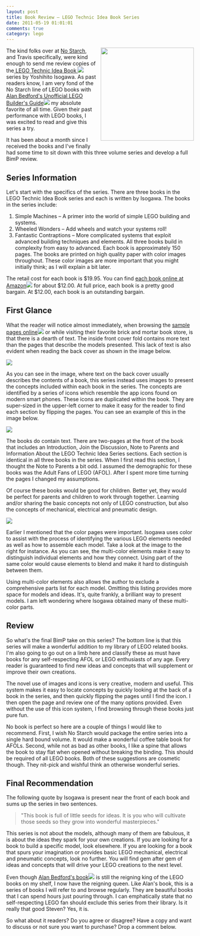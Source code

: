 ```yaml
---
layout: post
title: Book Review – LEGO Technic Idea Book Series
date: 2011-05-19 01:01:01
comments: true
category: lego
---
```


<img style="margin-left: 10px; margin-bottom: 10px;" src="http://2.bp.blogspot.com/-eTSxXIb8fVM/TdW70hRgFWI/AAAAAAAA1RU/g2y-XvwTBoU/s200/BimPBookReviewSimpleMachines.png" align="right" width="250" />The kind folks over at [No Starch][2], and Travis specifically, were kind enough to send me review copies of the[ ][3][LEGO Technic Idea Book ][3]![][4]series by Yoshihito Isogawa. As past readers know, I am very fond of the No Starch line of LEGO books with [Alan Bedford's Unofficial LEGO Builder's Guide][5]![][6] my absolute favorite of all time. Given their past performance with LEGO books, I was excited to read and give this series a try.

It has been about a month since I received the books and I've finally had some time to sit down with this three volume series and develop a full BimP review.

## Series Information
Let's start with the specifics of the series. There are three books in the LEGO Technic Idea Book series and each is written by Isogawa. The books in the series include:


1. Simple Machines – A primer into the world of simple LEGO building and systems.
2. Wheeled Wonders – Add wheels and watch your systems roll!
3. Fantastic Contraptions – More complicated systems that exploit advanced building techniques and elements.
All three books build in complexity from easy to advanced. Each book is approximately 150 pages. The books are printed on high quality paper with color images throughout. These color images are more important that you might initially think; as I will explain a bit later.

The retail cost for each book is $19.95. You can find [each book online at Amazon][3]![][4] for about $12.00. At full price, each book is a pretty good bargain. At $12.00, each book is an outstanding bargain.

## First Glance
What the reader will notice almost immediately, when browsing the [sample pages online][7]![][8] or while visiting their favorite brick and mortar book store, is that there is a dearth of text. The inside front cover fold contains more text than the pages that describe the models presented. This lack of text is also evident when reading the back cover as shown in the image below.

![][9]

As you can see in the image, where text on the back cover usually describes the contents of a book, this series instead uses images to present the concepts included within each book in the series. The concepts are identified by a series of icons which resemble the app icons found on modern smart phones. These icons are duplicated within the book. They are super-sized in the upper-left corner to make it easy for the reader to find each section by flipping the pages. You can see an example of this in the image below.

![][10]

The books do contain text. There are two-pages at the front of the book that includes an Introduction, Join the Discussion, Note to Parents and Information About the LEGO Technic Idea Series sections. Each section is identical in all three books in the series. When I first read this section, I thought the Note to Parents a bit odd. I assumed the demographic for these books was the Adult Fans of LEGO (AFOL). After I spent more time turning the pages I changed my assumptions.

Of course these books would be good for children. Better yet, they would be perfect for parents and children to work through together. Learning and/or sharing the basic concepts not only of LEGO construction, but also the concepts of mechanical, electrical and pneumatic design.

![][11]

Earlier I mentioned that the color pages were important. Isogawa uses color to assist with the process of identifying the various LEGO elements needed as well as how to assemble each model. Take a look at the image to the right for instance. As you can see, the multi-color elements make it easy to distinguish individual elements and how they connect. Using part of the same color would cause elements to blend and make it hard to distinguish between them.

Using multi-color elements also allows the author to exclude a comprehensive parts list for each model. Omitting this listing provides more space for models and ideas. It's, quite frankly, a brilliant way to present models. I am left wondering where Isogawa obtained many of these multi-color parts.

## Review
So what's the final BimP take on this series? The bottom line is that this series will make a wonderful addition to my library of LEGO related books. I'm also going to go out on a limb here and classify these as must have books for any self-respecting AFOL or LEGO enthusiasts of any age. Every reader is guaranteed to find new ideas and concepts that will supplement or improve their own creations.

The novel use of images and icons is very creative, modern and useful. This system makes it easy to locate concepts by quickly looking at the back of a book in the series, and then quickly flipping the pages until I find the icon. I then open the page and review one of the many options provided. Even without the use of this icon system, I find browsing through these books just pure fun.

No book is perfect so here are a couple of things I would like to recommend. First, I wish No Starch would package the entire series into a single hard bound volume. It would make a wonderful coffee table book for AFOLs. Second, while not as bad as other books, I like a spine that allows the book to stay flat when opened without breaking the binding. This should be required of all LEGO books. Both of these suggestions are cosmetic though. They nit-pick and wishful think an otherwise wonderful series.

## Final Recommendation
The following quote by Isogawa is present near the front of each book and sums up the series in two sentences.


> "This book is full of little seeds for ideas. It is you who will cultivate those seeds so they grow into wonderful masterpieces."

This series is not about the models, although many of them are fabulous, it is about the ideas they spark for your own creations. If you are looking for a book to build a specific model, look elsewhere. If you are looking for a book that spurs your imagination or provides basic LEGO mechanical, electrical and pneumatic concepts, look no further. You will find gem after gem of ideas and concepts that will drive your LEGO creations to the next level.

Even though [Alan Bedford's book][5]![][6] is still the reigning king of the LEGO books on my shelf, I now have the reigning queen. Like Alan's book, this is a series of books I will refer to and browse regularly. They are beautiful books that I can spend hours just pouring through. I can emphatically state that no self-respecting LEGO fan should exclude this series from their library. Is it really that good Steven? Yes, it is.

So what about it readers? Do you agree or disagree? Have a copy and want to discuss or not sure you want to purchase? Drop a comment below.

[2]: http://www.nostarch.com/
[3]: http://www.amazon.com/s/?ie=UTF8&tag=bricksinmypoc-20&link_code=btl&camp=213689&creative=392969&search-alias=aps&field-keywords=%20LEGO%20Technic%20Idea%20Book
[4]: http://www.assoc-amazon.com/e/ir?t=bricksinmypoc-20&l=btl&camp=213689&creative=392969&o=1&a=
[5]: http://www.amazon.com/Unofficial-LEGO-Builders-Guide/dp/1593270542?ie=UTF8&tag=bricksinmypoc-20&link_code=btl&camp=213689&creative=392969
[6]: http://www.assoc-amazon.com/e/ir?t=bricksinmypoc-20&l=btl&camp=213689&creative=392969&o=1&a=1593270542
[7]: http://www.amazon.com/LEGO-Technic-Idea-Book-Machines/dp/1593272774?ie=UTF8&tag=bricksinmypoc-20&link_code=btl&camp=213689&creative=392969
[8]: http://www.assoc-amazon.com/e/ir?t=bricksinmypoc-20&l=btl&camp=213689&creative=392969&o=1&a=1593272774
[9]: http://4.bp.blogspot.com/-SVOSciFnvDQ/TdW76JFNG2I/AAAAAAAA1RY/_48UIvDR88c/s320/BackofBook.jpg
[10]: http://4.bp.blogspot.com/-ynHgGGz8T0E/TdW78lIl6iI/AAAAAAAA1Rc/28hAQBwibrU/s320/InsideIcons.png
[11]: http://1.bp.blogspot.com/-uqHNwTsiwj4/TdW79QTiJiI/AAAAAAAA1Rg/zpztZTJ3MVA/s200/SamplewithColors.jpg
